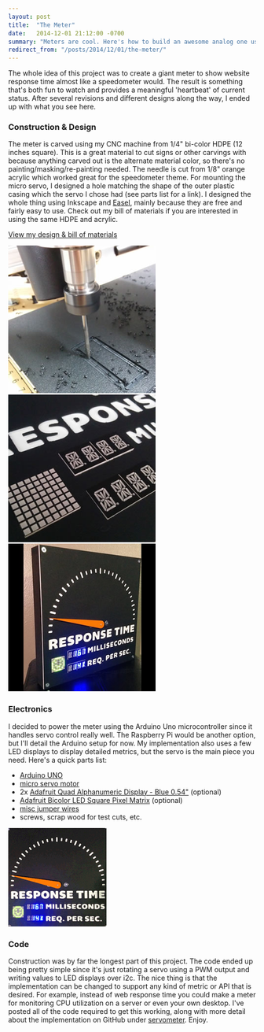 ```yaml
---
layout: post
title:  "The Meter"
date:   2014-12-01 21:12:00 -0700
summary: "Meters are cool. Here's how to build an awesome analog one using the Arduino and a servo..."
redirect_from: "/posts/2014/12/01/the-meter/"
---
```

The whole idea of this project was to create a giant meter to show website response time almost like a speedometer would. The result is something that's both fun to watch and provides a meaningful 'heartbeat' of current status. After several revisions and different designs along the way, I ended up with what you see here.

### Construction & Design

The meter is carved using my CNC machine from 1/4" bi-color HDPE (12 inches square). This is a great material to cut signs or other carvings with because anything carved out is the alternate material color, so there's no painting/masking/re-painting needed. The needle is cut from 1/8" orange acrylic which worked great for the speedometer theme. For mounting the micro servo, I designed a hole matching the shape of the outer plastic casing which the servo I chose had (see parts list for a link). I designed the whole thing using Inkscape and [Easel](http://www.easel.com/), mainly because they are free and fairly easy to use. Check out my bill of materials if you are interested in using the same HDPE and acrylic.

[View my design & bill of materials](https://www.inventables.com/projects/website-response-time-meter)

<img class="center" alt="The Meter Milling" src="/content/images/meter2.jpg">
<img class="center" alt="The Meter Close-up" src="/content/images/meter3.jpg">
<img class="center" alt="The Meter" src="/content/images/meter.jpg">

### Electronics

I decided to power the meter using the Arduino Uno microcontroller since it handles servo control really well. The Raspberry Pi would be another option, but I'll detail the Arduino setup for now. My implementation also uses a few LED displays to display detailed metrics, but the servo is the main piece you need.
Here's a quick parts list:

* [Arduino UNO](https://amzn.to/2slSfsV)
* [micro servo motor](https://amzn.to/2CZcB1c)
* 2x [Adafruit Quad Alphanumeric Display - Blue 0.54"](http://www.adafruit.com/products/1912) (optional)
* [Adafruit Bicolor LED Square Pixel Matrix](http://www.adafruit.com/products/902) (optional)
* [misc jumper wires](https://amzn.to/2D0U4l1)
* screws, scrap wood for test cuts, etc.

<img alt="The Meter Animated" src="/content/images/meter-sm.gif">

### Code

Construction was by far the longest part of this project. The code ended up being pretty simple since it's just rotating a servo using a PWM output and writing values to LED displays over i2c. The nice thing is that the implementation can be changed to support any kind of metric or API that is desired. For example, instead of web response time you could make a meter for monitoring CPU utilization on a server or even your own desktop. I've posted all of the code required to get this working, along with more detail about the implementation on GitHub under [servometer](https://github.com/jquatier/servometer). Enjoy.
